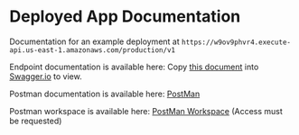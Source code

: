 # Deployed App Documentation
Documentation for an example deployment at `https://w9ov9phvr4.execute-api.us-east-1.amazonaws.com/production/v1`

Endpoint documentation is available here: Copy [this document](./userDataApi.yml) into [Swagger.io](https://editor.swagger.io/) to view.

Postman documentation is available here: [PostMan](https://documenter.getpostman.com/view/19780224/UVkqrF1q)

Postman workspace is available here: [PostMan Workspace](https://go.postman.co/workspace/My-Workspace~ab57c86c-27d5-4fc4-86d9-129ebbfc8411/api/067d32d3-edcb-4364-ae26-1666a5704a8a) (Access must be requested)
